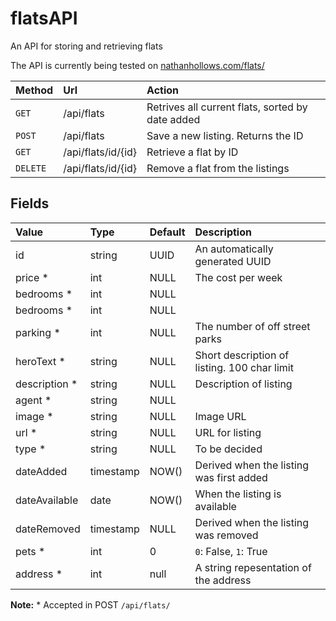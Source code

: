 # flatsAPI
An API for storing and retrieving flats

The API is currently being tested on [nathanhollows.com/flats/](https://nathanhollows.com/flats/)

| Method | Url | Action |
|:------ |:--- |:------ |
| `GET`  | /api/flats | Retrives all current flats, sorted by date added |
| `POST` | /api/flats | Save a new listing. Returns the ID | 
| `GET`  | /api/flats/id/{id} | Retrieve a flat by ID |
| `DELETE` | /api/flats/id/{id} | Remove a flat from the listings |

## Fields

| Value | Type | Default | Description |
|:----- |:---- |:------- | :---------- |
| id | string | UUID | An automatically generated UUID |
| price * | int | NULL | The cost per week |
| bedrooms * | int | NULL | |
| bedrooms * | int | NULL | |
| parking * | int | NULL | The number of off street parks |
| heroText * | string | NULL | Short description of listing. 100 char limit |
| description * | string | NULL | Description of listing |
| agent * | string | NULL | |
| image * | string | NULL | Image URL |
| url * | string | NULL | URL for listing |
| type * | string | NULL | To be decided |
| dateAdded | timestamp | NOW() | Derived when the listing was first added |
| dateAvailable | date | NOW() | When the listing is available |
| dateRemoved | timestamp | NULL | Derived when the listing was removed |
| pets * | int | 0 | `0`: False, `1`: True |
| address * | int | null | A string repesentation of the address |

**Note:** * Accepted in POST `/api/flats/`
